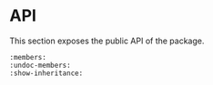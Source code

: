 API
===

This section exposes the public API of the package.

```{automodule} src
:members:
:undoc-members:
:show-inheritance:
```
